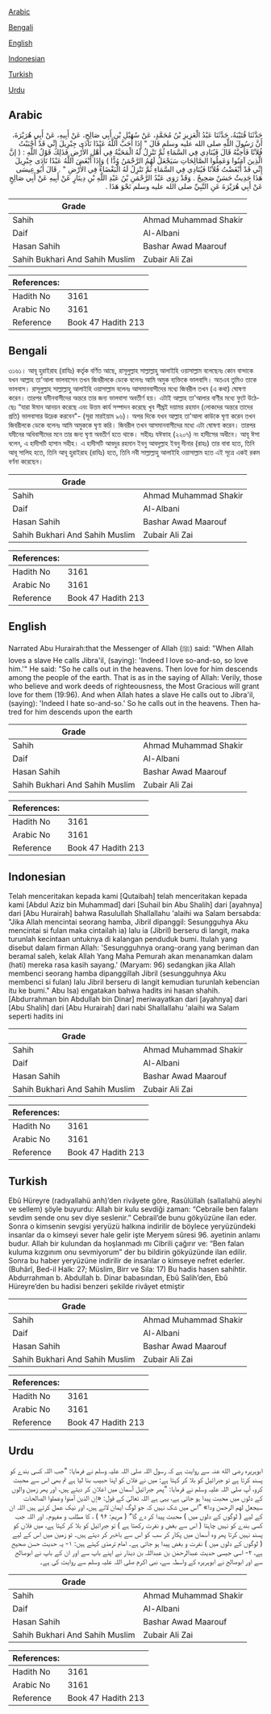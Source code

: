 [Arabic](#arabic)

[Bengali](#bengali)

[English](#english)

[Indonesian](#indonesian)

[Turkish](#turkish)

[Urdu](#urdu)

## Arabic


<div dir="rtl" lang="ar" style={{fontSize:'larger',backgroundColor:'#f8f9fa',padding:20}}>
حَدَّثَنَا قُتَيْبَةُ، حَدَّثَنَا عَبْدُ الْعَزِيزِ بْنُ مُحَمَّدٍ، عَنْ سُهَيْلِ بْنِ أَبِي صَالِحٍ، عَنْ أَبِيهِ، عَنْ أَبِي هُرَيْرَةَ، أَنَّ رَسُولَ اللَّهِ صلى الله عليه وسلم قَالَ ‏"‏ إِذَا أَحَبَّ اللَّهُ عَبْدًا نَادَى جِبْرِيلَ إِنِّي قَدْ أَحْبَبْتُ فُلاَنًا فَأَحِبَّهُ قَالَ فَيُنَادِي فِي السَّمَاءِ ثُمَّ تَنْزِلُ لَهُ الْمَحَبَّةُ فِي أَهْلِ الأَرْضِ فَذَلِكَ قَوْلُ اللَّهِ ‏:‏ ‏(‏ إنَّ الَّذِينَ آمَنُوا وَعَمِلُوا الصَّالِحَاتِ سَيَجْعَلُ لَهُمُ الرَّحْمَنُ وُدًّا ‏)‏ وَإِذَا أَبْغَضَ اللَّهُ عَبْدًا نَادَى جِبْرِيلَ إِنِّي قَدْ أَبْغَضْتُ فُلاَنًا فَيُنَادِي فِي السَّمَاءِ ثُمَّ تَنْزِلُ لَهُ الْبَغْضَاءُ فِي الأَرْضِ ‏"‏ ‏.‏ قَالَ أَبُو عِيسَى هَذَا حَدِيثٌ حَسَنٌ صَحِيحٌ ‏.‏ وَقَدْ رَوَى عَبْدُ الرَّحْمَنِ بْنُ عَبْدِ اللَّهِ بْنِ دِينَارٍ عَنْ أَبِيهِ عَنْ أَبِي صَالِحٍ عَنْ أَبِي هُرَيْرَةَ عَنِ النَّبِيِّ صلى الله عليه وسلم نَحْوَ هَذَا ‏.‏
</div>
<div style={{backgroundColor:'#f8f9fa',padding:20, marginBottom: 10}}><table> <thead> <tr> <th>Grade</th> <th></th> </tr> </thead> <tbody> <tr><td>Sahih</td><td>Ahmad Muhammad Shakir</td></tr><tr><td>Daif</td><td>Al-Albani</td></tr><tr><td>Hasan Sahih</td><td>Bashar Awad Maarouf</td></tr><tr><td>Sahih Bukhari And Sahih Muslim</td><td>Zubair Ali Zai</td></tr></tbody></table><table> <thead> <tr> <th>References:</th> <th></th> </tr> </thead> <tbody><tr><td>Hadith No</td><td>3161</td></tr><tr><td>Arabic No</td><td>3161</td></tr><tr><td>Reference</td><td>Book 47 Hadith 213</td></tr></tbody></table></div>

## Bengali


<div dir="ltr" lang="bn" style={{fontSize:'larger',backgroundColor:'#f8f9fa',padding:20}}>
৩১৬১। আবূ হুরাইরাহ (রাযিঃ) কর্তৃক বর্ণিত আছে, রাসূলুল্লাহ সাল্লাল্লাহু আলাইহি ওয়াসাল্লাম বলেছেনঃ কোন বান্দাকে যখন আল্লাহ তা'আলা ভালবাসেন তখন জিবরীলকে ডেকে বলেনঃ আমি অমুক ব্যক্তিকে ভালবাসি। অতএব তুমিও তাকে ভালবাস। রাসূলুল্লাহ সাল্লাল্লাহু আলাইহি ওয়াসাল্লাম বলেনঃ আসমানবাসীদের মধ্যে জিবরীল তখন (এ কথা) ঘোষণা করেন। তারপর যমীনবাসীদের অন্তরে তার জন্য ভালবাসা অবতীর্ণ হয়। এটাই আল্লাহ তা'আলার বাণীর মধ্যে ফুটে উঠেছেঃ “যারা ঈমান আনয়ন করেছে এবং উত্তম কার্য সম্পাদন করেছে খুব শীঘ্রই দয়াময় রহমান (লোকদের অন্তরে তাদের প্রতি) ভালবাসার উদ্রেক করবেন"- (সূরা মারইয়াম ৯৬)। অপর দিকে যখন আল্লাহ তা'আলা কাউকে ঘৃণা করেন তখন জিবরীলকে ডেকে বলেনঃ আমি অমুককে ঘৃণা করি। জিবরীল তখন আসমানবাসীদের মধ্যে এটা ঘোষণা করেন। তারপর যমীনের অধিবাসীদের মনে তার জন্য ঘৃণা অবতীর্ণ হতে থাকে। সহীহঃ যঈফাহ (২২০৭) নং হাদীসের অধীনে। আবূ ঈসা বলেন, এ হাদীসটি হাসান সহীহ। এ হাদীসটি আবদুর রহমান ইবনু আবদুল্লাহ ইবনু দীনার (রাহঃ) তার বাবা হতে, তিনি আবূ সালিহ হতে, তিনি আবূ হুরাইরাহ (রাযিঃ) হতে, তিনি নবী সাল্লাল্লাহু আলাইহি ওয়াসাল্লাম হতে এই সূত্রে একই রকম বর্ণনা করেছেন।
</div>
<div style={{backgroundColor:'#f8f9fa',padding:20, marginBottom: 10}}><table> <thead> <tr> <th>Grade</th> <th></th> </tr> </thead> <tbody> <tr><td>Sahih</td><td>Ahmad Muhammad Shakir</td></tr><tr><td>Daif</td><td>Al-Albani</td></tr><tr><td>Hasan Sahih</td><td>Bashar Awad Maarouf</td></tr><tr><td>Sahih Bukhari And Sahih Muslim</td><td>Zubair Ali Zai</td></tr></tbody></table><table> <thead> <tr> <th>References:</th> <th></th> </tr> </thead> <tbody><tr><td>Hadith No</td><td>3161</td></tr><tr><td>Arabic No</td><td>3161</td></tr><tr><td>Reference</td><td>Book 47 Hadith 213</td></tr></tbody></table></div>

## English


<div dir="ltr" lang="en" style={{fontSize:'larger',backgroundColor:'#f8f9fa',padding:20}}>
Narrated Abu Hurairah:that the Messenger of Allah (ﷺ) said: "When Allah loves a slave He calls Jibra'il, (saying): 'Indeed I love so-and-so, so love him.'" He said: "So he calls out in the heavens. Then love for him descends among the people of the earth. That is as in the saying of Allah: Verily, those who believe and work deeds of righteousness, the Most Gracious will grant love for them (19:96). And when Allah hates a slave He calls out to Jibra'il, (saying): 'Indeed I hate so-and-so.' So he calls out in the heavens. Then hatred for him descends upon the earth
</div>
<div style={{backgroundColor:'#f8f9fa',padding:20, marginBottom: 10}}><table> <thead> <tr> <th>Grade</th> <th></th> </tr> </thead> <tbody> <tr><td>Sahih</td><td>Ahmad Muhammad Shakir</td></tr><tr><td>Daif</td><td>Al-Albani</td></tr><tr><td>Hasan Sahih</td><td>Bashar Awad Maarouf</td></tr><tr><td>Sahih Bukhari And Sahih Muslim</td><td>Zubair Ali Zai</td></tr></tbody></table><table> <thead> <tr> <th>References:</th> <th></th> </tr> </thead> <tbody><tr><td>Hadith No</td><td>3161</td></tr><tr><td>Arabic No</td><td>3161</td></tr><tr><td>Reference</td><td>Book 47 Hadith 213</td></tr></tbody></table></div>

## Indonesian


<div dir="ltr" lang="id" style={{fontSize:'larger',backgroundColor:'#f8f9fa',padding:20}}>
Telah menceritakan kepada kami [Qutaibah] telah menceritakan kepada kami [Abdul Aziz bin Muhammad] dari [Suhail bin Abu Shalih] dari [ayahnya] dari [Abu Hurairah] bahwa Rasulullah Shallallahu 'alaihi wa Salam bersabda: "Jika Allah mencintai seorang hamba, Jibril dipanggil: Sesungguhya Aku mencintai si fulan maka cintailah ia) lalu ia (Jibril) berseru di langit, maka turunlah kecintaan untuknya di kalangan penduduk bumi. Itulah yang disebut dalam firman Allah: 'Sesungguhnya orang-orang yang beriman dan beramal saleh, kelak Allah Yang Maha Pemurah akan menanamkan dalam (hati) mereka rasa kasih sayang.' (Maryam: 96) sedangkan jika Allah membenci seorang hamba dipanggillah Jibril (sesungguhnya Aku membenci si fulan) lalu Jibril berseru di langit kemudian turunlah kebencian itu ke bumi." Abu Isa) engatakan bahwa hadits ini hasan shahih. [Abdurrahman bin Abdullah bin Dinar] meriwayatkan dari [ayahnya] dari [Abu Shalih] dari [Abu Hurairah] dari nabi Shallallahu 'alaihi wa Salam seperti hadits ini
</div>
<div style={{backgroundColor:'#f8f9fa',padding:20, marginBottom: 10}}><table> <thead> <tr> <th>Grade</th> <th></th> </tr> </thead> <tbody> <tr><td>Sahih</td><td>Ahmad Muhammad Shakir</td></tr><tr><td>Daif</td><td>Al-Albani</td></tr><tr><td>Hasan Sahih</td><td>Bashar Awad Maarouf</td></tr><tr><td>Sahih Bukhari And Sahih Muslim</td><td>Zubair Ali Zai</td></tr></tbody></table><table> <thead> <tr> <th>References:</th> <th></th> </tr> </thead> <tbody><tr><td>Hadith No</td><td>3161</td></tr><tr><td>Arabic No</td><td>3161</td></tr><tr><td>Reference</td><td>Book 47 Hadith 213</td></tr></tbody></table></div>

## Turkish


<div dir="ltr" lang="tr" style={{fontSize:'larger',backgroundColor:'#f8f9fa',padding:20}}>
Ebû Hüreyre (radıyallahü anh)’den rivâyete göre, Rasûlüllah (sallallahü aleyhi ve sellem) şöyle buyurdu: Allah bir kulu sevdiği zaman: “Cebraile ben falanı sevdim sende onu sev diye seslenir.” Cebrail’de bunu gökyüzüne ilan eder. Sonra o kimsenin sevgisi yeryüzü halkına indirilir de böylece yeryüzündeki insanlar da o kimseyi sever hale gelir işte Meryem sûresi 96. ayetinin anlamı budur. Allah bir kulundan da hoşlanmadı mı Cibrili çağırır ve: “Ben falan kuluma kızgınım onu sevmiyorum” der bu bildirin gökyüzünde ilan edilir. Sonra bu haber yeryüzüne indirilir de insanlar o kimseye nefret ederler. (Buhârî, Bed-il Halk: 27; Müslim, Birr ve Sıla: 17) Bu hadis hasen sahihtir. Abdurrahman b. Abdullah b. Dinar babasından, Ebû Salih’den, Ebû Hüreyre’den bu hadisi benzeri şekilde rivâyet etmiştir
</div>
<div style={{backgroundColor:'#f8f9fa',padding:20, marginBottom: 10}}><table> <thead> <tr> <th>Grade</th> <th></th> </tr> </thead> <tbody> <tr><td>Sahih</td><td>Ahmad Muhammad Shakir</td></tr><tr><td>Daif</td><td>Al-Albani</td></tr><tr><td>Hasan Sahih</td><td>Bashar Awad Maarouf</td></tr><tr><td>Sahih Bukhari And Sahih Muslim</td><td>Zubair Ali Zai</td></tr></tbody></table><table> <thead> <tr> <th>References:</th> <th></th> </tr> </thead> <tbody><tr><td>Hadith No</td><td>3161</td></tr><tr><td>Arabic No</td><td>3161</td></tr><tr><td>Reference</td><td>Book 47 Hadith 213</td></tr></tbody></table></div>

## Urdu


<div dir="rtl" lang="ur" style={{fontSize:'larger',backgroundColor:'#f8f9fa',padding:20}}>
ابوہریرہ رضی الله عنہ سے روایت ہے کہ رسول اللہ صلی اللہ علیہ وسلم نے فرمایا: ”جب اللہ کسی بندے کو پسند کرتا ہے تو جبرائیل کو بلا کر کہتا ہے: میں نے فلاں کو اپنا حبیب بنا لیا ہے تم بھی اس سے محبت کرو، آپ صلی اللہ علیہ وسلم نے فرمایا: ”پھر جبرائیل آسمان میں اعلان کر دیتے ہیں، اور پھر زمین والوں کے دلوں میں محبت پیدا ہو جاتی ہے، یہی ہے اللہ تعالیٰ کے قول: «إن الذين آمنوا وعملوا الصالحات سيجعل لهم الرحمن ودا» ”اس میں شک نہیں کہ جو لوگ ایمان لاتے ہیں، اور نیک عمل کرتے ہیں اللہ ان کے لیے ( لوگوں کے دلوں میں ) محبت پیدا کر دے گا“ ( مریم: ۹۶ ) ، کا مطلب و مفہوم۔ اور اللہ جب کسی بندے کو نہیں چاہتا ( اس سے بغض و نفرت رکھتا ہے ) تو جبرائیل کو بلا کر کہتا ہے، میں فلاں کو پسند نہیں کرتا پھر وہ آسمان میں پکار کر سب کو اس سے باخبر کر دیتے ہیں۔ تو زمین میں اس کے لیے ( لوگوں کے دلوں میں ) نفرت و بغض پیدا ہو جاتی ہے۔ امام ترمذی کہتے ہیں: ۱- یہ حدیث حسن صحیح ہے، ۲- اسی جیسی حدیث عبدالرحمٰن بن عبداللہ بن دینار نے اپنے باپ سے اور ان کے باپ نے ابوصالح سے اور ابوصالح نے ابوہریرہ کے واسطہ سے، نبی اکرم صلی اللہ علیہ وسلم سے روایت کی ہے۔
</div>
<div style={{backgroundColor:'#f8f9fa',padding:20, marginBottom: 10}}><table> <thead> <tr> <th>Grade</th> <th></th> </tr> </thead> <tbody> <tr><td>Sahih</td><td>Ahmad Muhammad Shakir</td></tr><tr><td>Daif</td><td>Al-Albani</td></tr><tr><td>Hasan Sahih</td><td>Bashar Awad Maarouf</td></tr><tr><td>Sahih Bukhari And Sahih Muslim</td><td>Zubair Ali Zai</td></tr></tbody></table><table> <thead> <tr> <th>References:</th> <th></th> </tr> </thead> <tbody><tr><td>Hadith No</td><td>3161</td></tr><tr><td>Arabic No</td><td>3161</td></tr><tr><td>Reference</td><td>Book 47 Hadith 213</td></tr></tbody></table></div>